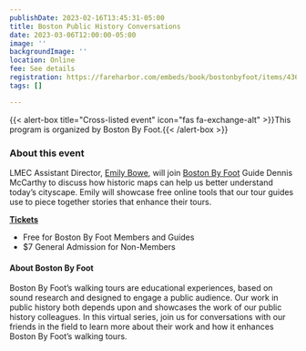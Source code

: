 ```yaml
---
publishDate: 2023-02-16T13:45:31-05:00
title: Boston Public History Conversations
date: 2023-03-06T12:00:00-05:00
image: ''
backgroundImage: ''
location: Online
fee: See details
registration: https://fareharbor.com/embeds/book/bostonbyfoot/items/436741/?full-items=yes&back=https://bostonbyfoot.org/&flow=871370&a=yes&g4=yes
tags: []

---
```

{{< alert-box title="Cross-listed event" icon="fas fa-exchange-alt" >}}This program is organized by Boston By Foot.{{< /alert-box >}}

### About this event

LMEC Assistant Director, [Emily Bowe](https://www.leventhalmap.org/about/people/emily-bowe/), will join [Boston By Foot](https://bostonbyfoot.org/) Guide Dennis McCarthy to discuss how historic maps can help us better understand today’s cityscape. Emily will showcase free online tools that our tour guides use to piece together stories that enhance their tours.

[**Tickets**](https://bostonbyfoot.org/tours/boston-public-history-conversations-emily-bowe/)

* Free for Boston By Foot Members and Guides
* $7 General Admission for Non-Members

#### About Boston By Foot

Boston By Foot’s walking tours are educational experiences, based on sound research and designed to engage a public audience. Our work in public history both depends upon and showcases the work of our public history colleagues. In this virtual series, join us for conversations with our friends in the field to learn more about their work and how it enhances Boston By Foot’s walking tours.